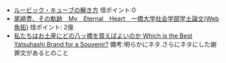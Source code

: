 * [ルービック・キューブの解き方](http://www.nara-su.ac.jp/~mukai/semi4/2008/fukuchi_wakano.pdf) 怪ポイント:0
* [尾崎豊、その軌跡　My　Eternal　Heart　一橋大学社会学部学士論文(Web魚拓)](http://megalodon.jp/2011-1028-0854-16/members.jcom.home.ne.jp/tekato/05yuasa.htm) 怪ポイント: 2億
* [私たちはお土産にどの八ッ橋を買えばよいのか Which is the Best Yatsuhashi Brand for a Souvenir?](http://www.ml.ist.i.kyoto-u.ac.jp/wp/wp-content/uploads/2014/10/yatsuhashi.pdf) 備考:明らかにネタ.さらにネタにした謝罪文があるとのこと
